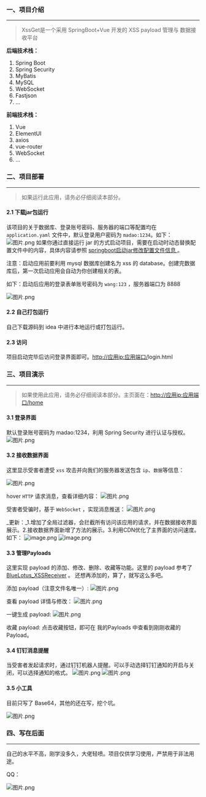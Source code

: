 ### 一、项目介绍

---

> XssGet是一个采用 SpringBoot+Vue 开发的 XSS payload 管理与 数据接收平台

**后端技术栈：**

1. Spring Boot
1. Spring Security
1. MyBatis
1. MySQL
1. WebSocket
1. Fastjson
1. ...




**前端技术栈：**

1. Vue
1. ElementUI
1. axios
1. vue-router
1. WebSocket
1. ...



### 二、项目部署

---

> 如果运行此应用，请务必仔细阅读本部分。

#### 2.1 下载jar包运行
该项目的关于数据库、登录账号密码、服务器的端口等配置均在 `application.yaml` 文件中，默认登录用户密码为 `madao:1234`。如下：
![图片.png](https://cdn.nlark.com/yuque/0/2021/png/1239731/1617000937249-f200baf2-6f53-4035-97e1-109d1139ac2a.png#align=left&display=inline&height=222&margin=%5Bobject%20Object%5D&name=%E5%9B%BE%E7%89%87.png&originHeight=444&originWidth=932&size=136564&status=done&style=none&width=466)
如果你通过直接运行 jar 的方式启动项目，需要在启动时动态替换配置文件中的内容，具体内容请参照 [springboot启动jar修改配置文件信息 ](https://blog.csdn.net/weixin_40300139/article/details/107999094) 。


注意：启动应用前要利用 mysql 数据库创建名为 xss 的 database。创建完数据库后，第一次启动应用会自动为你创建相关的表。


如下：启动后应用的登录表单账号密码为 `wang:123` ，服务器端口为 8888 

![图片.png](https://cdn.nlark.com/yuque/0/2021/png/1239731/1617001691857-ff254d79-6c38-4b36-8b8e-b09f27cd2f43.png#align=left&display=inline&height=245&margin=%5Bobject%20Object%5D&name=%E5%9B%BE%E7%89%87.png&originHeight=489&originWidth=1344&size=79999&status=done&style=none&width=672)
#### 2.2 自己打包运行
自己下载源码到 idea 中进行本地运行或打包运行。


#### 2.3 访问
项目启动完毕后访问登录界面即可。[http://应用ip:应用端口/](http://192.168.43.153:8433/home)login.html


### 三、项目演示

---

> 如果使用此应用，请务必仔细阅读本部分。主页面在：[http://应用ip:应用端口/home](http://192.168.43.153:8433/home)



#### 3.1 登录界面
默认登录账号密码为 madao:1234，利用 Spring Security 进行认证与授权。
![图片.png](https://cdn.nlark.com/yuque/0/2021/png/1239731/1617001909814-33adfecf-1772-4413-8e76-49d4fd5c217b.png#align=left&display=inline&height=449&margin=%5Bobject%20Object%5D&name=%E5%9B%BE%E7%89%87.png&originHeight=898&originWidth=1604&size=645851&status=done&style=none&width=802)
#### 3.2 接收数据界面
这里显示受害者遭受 `xss` 攻击并向我们的服务器发送包含 `ip`、`数据`等信息：

![图片.png](https://cdn.nlark.com/yuque/0/2021/png/1239731/1617002378961-11837798-25f7-4d8f-a7d2-e005a85a8f31.png#align=left&display=inline&height=342&margin=%5Bobject%20Object%5D&name=%E5%9B%BE%E7%89%87.png&originHeight=684&originWidth=1896&size=40309&status=done&style=none&width=948)


hover `HTTP` 请求消息，查看详细内容：
![图片.png](https://cdn.nlark.com/yuque/0/2021/png/1239731/1617002589209-d39d6778-5801-4276-92b3-0308a2b48af8.png#align=left&display=inline&height=331&margin=%5Bobject%20Object%5D&name=%E5%9B%BE%E7%89%87.png&originHeight=662&originWidth=1893&size=54676&status=done&style=none&width=946.5)


受害者受骗时，基于  `WebSocket` ，实现消息推送：
![图片.png](https://cdn.nlark.com/yuque/0/2021/png/1239731/1617002786418-2db5e3e1-1bc5-4f9a-85b7-b9c725e83b4f.png#align=left&display=inline&height=458&margin=%5Bobject%20Object%5D&name=%E5%9B%BE%E7%89%87.png&originHeight=916&originWidth=1872&size=52537&status=done&style=none&width=936)


_更新：_1.增加了全局过滤器，会拦截所有访问该应用的请求，并在数据接收界面展示。2.接收数据界面新增了方法的展示。3.利用CDN优化了主界面的访问速度。如下：
![image.png](https://cdn.nlark.com/yuque/0/2021/png/1239731/1617092151967-f03b8f1e-2991-42c5-ae7f-83afd627c802.png#align=left&display=inline&height=283&margin=%5Bobject%20Object%5D&name=image.png&originHeight=566&originWidth=1183&size=202305&status=done&style=none&width=591.5)
![image.png](https://cdn.nlark.com/yuque/0/2021/png/1239731/1617092125578-2603e1f2-3bc8-4477-b50b-e88b4c96a95c.png#align=left&display=inline&height=351&margin=%5Bobject%20Object%5D&name=image.png&originHeight=701&originWidth=1901&size=91909&status=done&style=none&width=950.5)






#### 3.3 管理Payloads
这里实现 payload 的添加、修改、删除、收藏等功能。这里的 payload 参考了 [BlueLotus_XSSReceiver](https://github.com/trysec/BlueLotus_XSSReceiver) 。
还想再添加的，算了，就写这么多吧。


添加 payload（注意文件名唯一）:
![图片.png](https://cdn.nlark.com/yuque/0/2021/png/1239731/1617004682013-6779a954-a405-43df-a280-06936fc863d8.png#align=left&display=inline&height=450&margin=%5Bobject%20Object%5D&name=%E5%9B%BE%E7%89%87.png&originHeight=900&originWidth=1879&size=58881&status=done&style=none&width=939.5)


查看 payload 详情与修改：
![图片.png](https://cdn.nlark.com/yuque/0/2021/png/1239731/1617004763075-37ad04c2-962f-41d8-a5f8-e52b3867c62c.png#align=left&display=inline&height=479&margin=%5Bobject%20Object%5D&name=%E5%9B%BE%E7%89%87.png&originHeight=959&originWidth=1896&size=87803&status=done&style=none&width=948)


一键生成 payload:
![图片.png](https://cdn.nlark.com/yuque/0/2021/png/1239731/1617004823198-ab4e9132-afd6-4147-91c1-dc5dc98368b1.png#align=left&display=inline&height=483&margin=%5Bobject%20Object%5D&name=%E5%9B%BE%E7%89%87.png&originHeight=965&originWidth=1899&size=78703&status=done&style=none&width=949.5)


收藏 payload:
点击收藏按钮，即可在 我的Payloads 中查看到刚刚收藏的Payload。


#### 3.4 钉钉消息提醒
当受害者发起请求时，通过钉钉机器人提醒。可以手动选择钉钉通知的开启与关闭，可以选择通知的格式。
![图片.png](https://cdn.nlark.com/yuque/0/2021/png/1239731/1617005142169-44f684fd-0c4f-412b-b0c1-45c59c3a016f.png#align=left&display=inline&height=437&margin=%5Bobject%20Object%5D&name=%E5%9B%BE%E7%89%87.png&originHeight=873&originWidth=1885&size=202016&status=done&style=none&width=942.5)
![图片.png](https://cdn.nlark.com/yuque/0/2021/png/1239731/1617005555752-178e7857-d3e2-4b36-b5e3-93f2c2d6ea1c.png#align=left&display=inline&height=386&margin=%5Bobject%20Object%5D&name=%E5%9B%BE%E7%89%87.png&originHeight=771&originWidth=1379&size=44733&status=done&style=none&width=689.5)


#### 3.5 小工具
目前只写了 Base64，其他的还在写，挖个坑。

![图片.png](https://cdn.nlark.com/yuque/0/2021/png/1239731/1617005263429-49f30417-c9c2-4103-9106-324ae341b952.png#align=left&display=inline&height=390&margin=%5Bobject%20Object%5D&name=%E5%9B%BE%E7%89%87.png&originHeight=780&originWidth=1914&size=29964&status=done&style=none&width=957)
### 四、写在后面

---

自己的水平不高，刚学没多久，大佬轻喷。项目仅供学习使用，严禁用于非法用途。


QQ：

![图片.png](https://cdn.nlark.com/yuque/0/2021/png/1239731/1617006216374-4e57fe74-d3a8-477a-aabf-1bc372fe342d.png#align=left&display=inline&height=281&margin=%5Bobject%20Object%5D&name=%E5%9B%BE%E7%89%87.png&originHeight=561&originWidth=500&size=108370&status=done&style=none&width=250)


